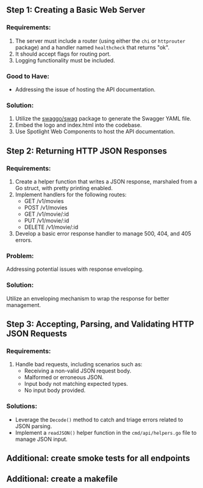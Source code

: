 ## Step 1: Creating a Basic Web Server

### Requirements:
1. The server must include a router (using either the `chi` or `httprouter` package) and a handler named `healthcheck` that returns "ok".
2. It should accept flags for routing port.
3. Logging functionality must be included.

### Good to Have:
- Addressing the issue of hosting the API documentation.

### Solution:
1. Utilize the [swaggo/swag](https://github.com/swaggo/swag) package to generate the Swagger YAML file.
2. Embed the logo and index.html into the codebase.
3. Use Spotlight Web Components to host the API documentation.

## Step 2: Returning HTTP JSON Responses

### Requirements:
1. Create a helper function that writes a JSON response, marshaled from a Go struct, with pretty printing enabled.
2. Implement handlers for the following routes:
    - GET /v1/movies
    - POST /v1/movies
    - GET /v1/movie/:id
    - PUT /v1/movie/:id
    - DELETE /v1/movie/:id
3. Develop a basic error response handler to manage 500, 404, and 405 errors.

### Problem:
Addressing potential issues with response enveloping.

### Solution:
Utilize an enveloping mechanism to wrap the response for better management.

## Step 3: Accepting, Parsing, and Validating HTTP JSON Requests

### Requirements:
1. Handle bad requests, including scenarios such as:
    - Receiving a non-valid JSON request body.
    - Malformed or erroneous JSON.
    - Input body not matching expected types.
    - No input body provided.

### Solutions:
- Leverage the `Decode()` method to catch and triage errors related to JSON parsing.
- Implement a `readJSON()` helper function in the `cmd/api/helpers.go` file to manage JSON input.

## Additional: create smoke tests for all endpoints

## Additional: create a makefile




